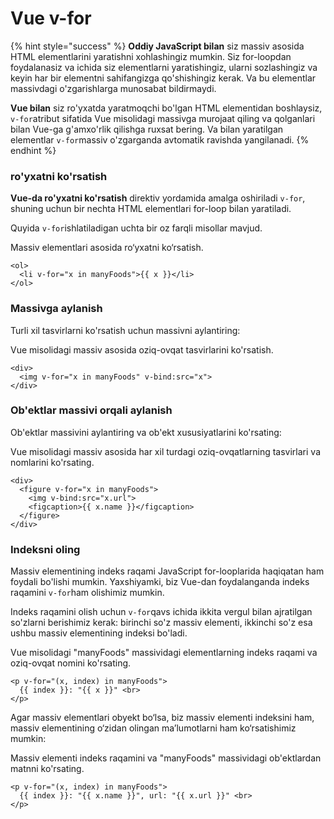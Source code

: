 # Vue v-for

{% hint style="success" %}
**Oddiy JavaScript bilan** siz massiv asosida HTML elementlarini yaratishni xohlashingiz mumkin. Siz for-loopdan foydalanasiz va ichida siz elementlarni yaratishingiz, ularni sozlashingiz va keyin har bir elementni sahifangizga qo'shishingiz kerak. Va bu elementlar massivdagi o'zgarishlarga munosabat bildirmaydi.

**Vue bilan** siz ro'yxatda yaratmoqchi bo'lgan HTML elementidan boshlaysiz, `v-for`atribut sifatida Vue misolidagi massivga murojaat qiling va qolganlari bilan Vue-ga g'amxo'rlik qilishga ruxsat bering. Va bilan yaratilgan elementlar `v-for`massiv o'zgarganda avtomatik ravishda yangilanadi.
{% endhint %}

### ro'yxatni ko'rsatish

**Vue-da ro'yxatni ko'rsatish** direktiv yordamida amalga oshiriladi `v-for`, shuning uchun bir nechta HTML elementlari for-loop bilan yaratiladi.

Quyida `v-for`ishlatiladigan uchta bir oz farqli misollar mavjud.

Massiv elementlari asosida ro‘yxatni ko‘rsatish.

```
<ol>
  <li v-for="x in manyFoods">{{ x }}</li>
</ol>
```

### Massivga aylanish

Turli xil tasvirlarni ko'rsatish uchun massivni aylantiring:

Vue misolidagi massiv asosida oziq-ovqat tasvirlarini ko'rsatish.

```
<div>
  <img v-for="x in manyFoods" v-bind:src="x">
</div>
```

### Ob'ektlar massivi orqali aylanish

Ob'ektlar massivini aylantiring va ob'ekt xususiyatlarini ko'rsating:

Vue misolidagi massiv asosida har xil turdagi oziq-ovqatlarning tasvirlari va nomlarini ko'rsating.

```
<div>
  <figure v-for="x in manyFoods">
    <img v-bind:src="x.url">
    <figcaption>{{ x.name }}</figcaption>
  </figure>
</div>
```

### Indeksni oling

Massiv elementining indeks raqami JavaScript for-looplarida haqiqatan ham foydali bo'lishi mumkin. Yaxshiyamki, biz Vue-dan foydalanganda indeks raqamini `v-for`ham olishimiz mumkin.

Indeks raqamini olish uchun `v-for`qavs ichida ikkita vergul bilan ajratilgan so'zlarni berishimiz kerak: birinchi so'z massiv elementi, ikkinchi so'z esa ushbu massiv elementining indeksi bo'ladi.

Vue misolidagi "manyFoods" massividagi elementlarning indeks raqami va oziq-ovqat nomini ko'rsating.

```
<p v-for="(x, index) in manyFoods">
  {{ index }}: "{{ x }}" <br>
</p>
```

Agar massiv elementlari obyekt bo‘lsa, biz massiv elementi indeksini ham, massiv elementining o‘zidan olingan ma’lumotlarni ham ko‘rsatishimiz mumkin:

Massiv elementi indeks raqamini va "manyFoods" massividagi ob'ektlardan matnni ko'rsating.

```
<p v-for="(x, index) in manyFoods">
  {{ index }}: "{{ x.name }}", url: "{{ x.url }}" <br>
</p>
```
